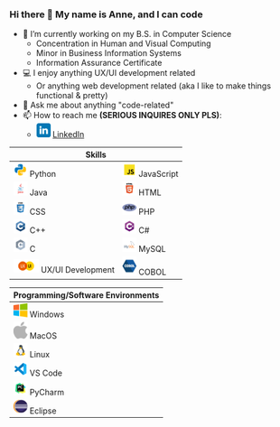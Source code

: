 ### Hi there 👋 My name is Anne, and I can code

- 🔭 I’m currently working on my B.S. in Computer Science
  - Concentration in Human and Visual Computing
  - Minor in Business Information Systems
  - Information Assurance Certificate
- 💻 I enjoy anything UX/UI development related
  - Or anything web development related (aka I like to make things functional & pretty)
- 💬 Ask me about anything "code-related"
- 📫 How to reach me **(SERIOUS INQUIRES ONLY PLS)**:
  * <a href="https://www.linkedin.com/in/anne-h-501b9b260/"><img src="https://github.com/AnneH20/AnneH20/blob/main/Images/linkedin.svg" width="25"/></a> [LinkedIn](https://www.linkedin.com/in/anne-h-501b9b260/)

<table>
  <thead>
    <tr>
      <th colspan="2">Skills</th>
    </tr>
  </thead>
  <tbody>
    <tr>
      <td><img src="https://github.com/AnneH20/AnneH20/blob/main/Images/python.svg" width="25" alt="Python"> Python</td>
      <td><img src="https://github.com/AnneH20/AnneH20/blob/main/Images/javascript.svg" width="25" alt="JavaScript"> JavaScript</td>
    </tr>
    <tr>
      <td><img src="https://github.com/AnneH20/AnneH20/blob/main/Images/java.svg" width="25" alt="Java"> Java</td>
      <td><img src="https://github.com/AnneH20/AnneH20/blob/main/Images/html.svg" width="25" alt="HTML"> HTML</td>
    </tr>
    <tr>
      <td><img src="https://github.com/AnneH20/AnneH20/blob/main/Images/css.svg" width="25" alt="CSS"> CSS</td>
      <td><img src="https://github.com/AnneH20/AnneH20/blob/main/Images/php.png" width="25" alt="PHP"> PHP</td>
    </tr>
    <tr>
      <td><img src="https://github.com/AnneH20/AnneH20/blob/main/Images/c%2B%2B.svg" width="25" alt="C++"> C++</td>
      <td><img src="https://github.com/AnneH20/AnneH20/blob/main/Images/c%23.svg" width="25" alt="C#"> C#</td>
    </tr>
    <tr>
      <td><img src="https://github.com/AnneH20/AnneH20/blob/main/Images/c.svg" width="25" alt="C"> C</td>
      <td><img src="https://github.com/AnneH20/AnneH20/blob/main/Images/mysql.svg" width="25" alt="MySQL"> MySQL</td>
    </tr>
    <tr>
      <td><img src="https://github.com/AnneH20/AnneH20/blob/main/Images/uxui.svg" width="45" alt="UX/UI Development"> UX/UI Development</td>
      <td><img src="https://github.com/AnneH20/AnneH20/blob/main/Images/cobol.png" width="25" alt="COBOL"> COBOL</td>
    </tr>
  </tbody>
</table>

| Programming/Software Environments |
|----------------------------------|
| <img src="https://github.com/AnneH20/AnneH20/blob/main/Images/windows.png" width="25"> Windows |
| <img src="https://github.com/AnneH20/AnneH20/blob/main/Images/apple.png" width="25"> MacOS |
| <img src="https://github.com/AnneH20/AnneH20/blob/main/Images/linux.png" width="25"> Linux |
| <img src="https://github.com/AnneH20/AnneH20/blob/main/Images/vscode.svg" width="25"> VS Code |
| <img src="https://github.com/AnneH20/AnneH20/blob/main/Images/pycharm.svg" width="25"> PyCharm |
| <img src="https://github.com/AnneH20/AnneH20/blob/main/Images/eclipse.png" width="25"> Eclipse |

